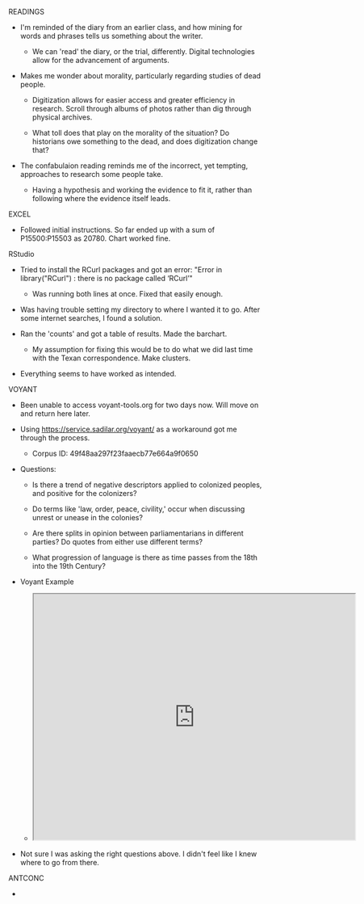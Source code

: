 READINGS

* I'm reminded of the diary from an earlier class, and how mining for words and phrases tells us something about the writer.

  * We can 'read' the diary, or the trial, differently. Digital technologies allow for the advancement of arguments.

* Makes me wonder about morality, particularly regarding studies of dead people.

  * Digitization allows for easier access and greater efficiency in research. Scroll through albums of photos rather than dig through physical archives.
  
  * What toll does that play on the morality of the situation? Do historians owe something to the dead, and does digitization change that?

* The confabulaion reading reminds me of the incorrect, yet tempting, approaches to research some people take.

  * Having a hypothesis and working the evidence to fit it, rather than following where the evidence itself leads.

EXCEL

* Followed initial instructions. So far ended up with a sum of P15500:P15503 as 20780. Chart worked fine.

RStudio

* Tried to install the RCurl packages and got an error: "Error in library("RCurl") : there is no package called ‘RCurl’"

  * Was running both lines at once. Fixed that easily enough.
  
* Was having trouble setting my directory to where I wanted it to go. After some internet searches, I found a solution.

* Ran the 'counts' and got a table of results. Made the barchart.

  * My assumption for fixing this would be to do what we did last time with the Texan correspondence. Make clusters.

* Everything seems to have worked as intended.

VOYANT

* Been unable to access voyant-tools.org for two days now. Will move on and return here later.

* Using https://service.sadilar.org/voyant/ as a workaround got me through the process.

  * Corpus ID: 49f48aa297f23faaecb77e664a9f0650
  
* Questions:

  * Is there a trend of negative descriptors applied to colonized peoples, and positive for the colonizers?
  
  * Do terms like 'law, order, peace, civility,' occur when discussing unrest or unease in the colonies?
  
  * Are there splits in opinion between parliamentarians in different parties? Do quotes from either use different terms?
  
  * What progression of language is there as time passes from the 18th into the 19th Century?

* Voyant Example

  * <iframe style='width: 637px; height: 487px;' src='https://service.sadilar.org/voyant/tool/CollocatesGraph/?query=indians&query=natives&mode=corpus&corpus=49f48aa297f23faaecb77e664a9f0650'></iframe>
  
* Not sure I was asking the right questions above. I didn't feel like I knew where to go from there.

ANTCONC

* 
